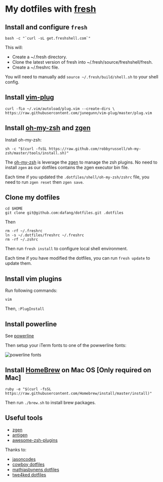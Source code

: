 # My dotfiles with [fresh](https://github.com/freshshell/fresh)

## Install and configure `fresh`

```
bash -c "`curl -sL get.freshshell.com`"
```

This will:

- Create a ~/.fresh directory.
- Clone the latest version of fresh into ~/.fresh/source/freshshell/fresh.
- Create a ~/.freshrc file.

You will need to manually add `source ~/.fresh/build/shell.sh` to your shell config.

## Install [vim-plug](https://github.com/junegunn/vim-plug)

`curl -fLo ~/.vim/autoload/plug.vim --create-dirs \
    https://raw.githubusercontent.com/junegunn/vim-plug/master/plug.vim`
    
## Install [oh-my-zsh](https://github.com/robbyrussell/oh-my-zsh) and [zgen](https://github.com/tarjoilija/zgen)

Install oh-my-zsh:

`sh -c "$(curl -fsSL https://raw.github.com/robbyrussell/oh-my-zsh/master/tools/install.sh)"`

The [oh-my-zsh](https://github.com/robbyrussell/oh-my-zsh) is leverage the [zgen](https://github.com/tarjoilija/zgen) to manage the zsh plugins. No need to install `zgen` as our dotfiles contains the zgen executor bin file.

Each time if you updated the `.dotfiles/shell/oh-my-zsh/zshrc` file, you need to run `zgen reset` then `zgen save`.

## Clone my dotfiles

```
cd $HOME
git clone git@github.com:dafang/dotfiles.git .dotfiles
```

Then 

```
rm -rf ~/.freshrc
ln -s ~/.dotfiles/freshrc ~/.freshrc
rm -rf ~/.zshrc
```

Then run `fresh install` to configure local shell environment.

Each time if you have modified the dotfiles, you can run `fresh update` to update them.

## Install vim plugins

Run following commands:

```
vim
```

Then, `:PlugInstall`

## Install powerline

See [powerline](https://powerline.readthedocs.io/en/latest/)

Then setup your iTerm fonts to one of the powwerline fonts:

![powerline fonts](https://user-images.githubusercontent.com/207689/34072433-6a95aee0-e2c2-11e7-9693-a88729dbd29d.png)

## Install [HomeBrew](http://brew.sh/) on Mac OS [Only required on Mac]

`ruby -e "$(curl -fsSL https://raw.githubusercontent.com/Homebrew/install/master/install)"`

Then run `./brew.sh` to install brew packages.

## Useful tools

- [zgen](https://github.com/tarjoilija/zgen)
- [antigen](https://github.com/zsh-users/antigen)
- [awesome-zsh-plugins](https://github.com/unixorn/awesome-zsh-plugins#oh-my-zsh)

Thanks to:

- [jasoncodes](https://github.com/jasoncodes/dotfiles)
- [cowboy dotfiles](https://github.com/cowboy/dotfiles)
- [mathiasbynens dotfiles](https://github.com/mathiasbynens/dotfiles)
- [twe4ked dotfiles](https://github.com/twe4ked/dotfiles)
